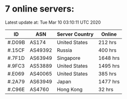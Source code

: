 # 7 online servers:

Latest update at: Tue Mar 10 03:10:11 UTC 2020

| ID | ASN | Server Country | Online |
| -- | --- | -------------- | ------ |
| #.D09B | AS174 | United States | 212 hrs |
| #.15CF | AS49392 | Russia | 400 hrs |
| #.7F1D | AS63949 | Singapore | 1648 hrs |
| #.9FC3 | AS53889 | United States | 1495 hrs |
| #.E069 | AS40065 | United States | 385 hrs |
| #.2A79 | AS63949 | Japan | 1477 hrs |
| #.C96E | AS4760 | Hong Kong | 32 hrs |

